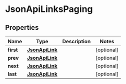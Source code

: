 
# JsonApiLinksPaging

## Properties
Name | Type | Description | Notes
------------ | ------------- | ------------- | -------------
**first** | [**JsonApiLink**](JsonApiLink.md) |  |  [optional]
**prev** | [**JsonApiLink**](JsonApiLink.md) |  |  [optional]
**next** | [**JsonApiLink**](JsonApiLink.md) |  |  [optional]
**last** | [**JsonApiLink**](JsonApiLink.md) |  |  [optional]



